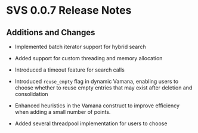 # SVS 0.0.7 Release Notes

## Additions and Changes

* Implemented batch iterator support for hybrid search

* Added support for custom threading and memory allocation

* Introduced a timeout feature for search calls

* Introduced `reuse_empty` flag in dynamic Vamana, enabling users to choose whether to reuse empty entries that may exist after deletion and consolidation

* Enhanced heuristics in the Vamana construct to improve efficiency when adding a small number of points.

* Added several threadpool implementation for users to choose
